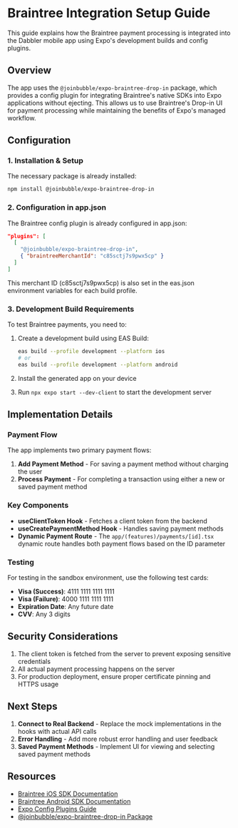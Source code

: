 # Braintree Integration Setup Guide

This guide explains how the Braintree payment processing is integrated into the Dabbler mobile app using Expo's development builds and config plugins.

## Overview

The app uses the `@joinbubble/expo-braintree-drop-in` package, which provides a config plugin for integrating Braintree's native SDKs into Expo applications without ejecting. This allows us to use Braintree's Drop-in UI for payment processing while maintaining the benefits of Expo's managed workflow.

## Configuration

### 1. Installation & Setup

The necessary package is already installed:

```bash
npm install @joinbubble/expo-braintree-drop-in
```

### 2. Configuration in app.json

The Braintree config plugin is already configured in app.json:

```json
"plugins": [
  [
    "@joinbubble/expo-braintree-drop-in",
    { "braintreeMerchantId": "c85sctj7s9pwx5cp" }
  ]
]
```

This merchant ID (c85sctj7s9pwx5cp) is also set in the eas.json environment variables for each build profile.

### 3. Development Build Requirements

To test Braintree payments, you need to:

1. Create a development build using EAS Build:
   ```bash
   eas build --profile development --platform ios
   # or
   eas build --profile development --platform android
   ```

2. Install the generated app on your device
3. Run `npx expo start --dev-client` to start the development server

## Implementation Details

### Payment Flow

The app implements two primary payment flows:

1. **Add Payment Method** - For saving a payment method without charging the user
2. **Process Payment** - For completing a transaction using either a new or saved payment method

### Key Components

- **useClientToken Hook** - Fetches a client token from the backend
- **useCreatePaymentMethod Hook** - Handles saving payment methods
- **Dynamic Payment Route** - The `app/(features)/payments/[id].tsx` dynamic route handles both payment flows based on the ID parameter

### Testing

For testing in the sandbox environment, use the following test cards:

- **Visa (Success)**: 4111 1111 1111 1111
- **Visa (Failure)**: 4000 1111 1111 1111
- **Expiration Date**: Any future date
- **CVV**: Any 3 digits

## Security Considerations

1. The client token is fetched from the server to prevent exposing sensitive credentials
2. All actual payment processing happens on the server
3. For production deployment, ensure proper certificate pinning and HTTPS usage

## Next Steps

1. **Connect to Real Backend** - Replace the mock implementations in the hooks with actual API calls
2. **Error Handling** - Add more robust error handling and user feedback
3. **Saved Payment Methods** - Implement UI for viewing and selecting saved payment methods

## Resources

- [Braintree iOS SDK Documentation](https://developer.paypal.com/braintree/docs/guides/client-sdk/setup/ios/v4)
- [Braintree Android SDK Documentation](https://developer.paypal.com/braintree/docs/guides/client-sdk/setup/android/v3)
- [Expo Config Plugins Guide](https://docs.expo.dev/guides/config-plugins/)
- [@joinbubble/expo-braintree-drop-in Package](https://github.com/bubble-dev/expo-braintree-drop-in) 